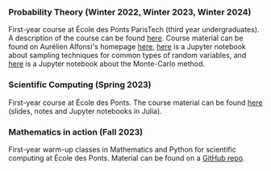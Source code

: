 ---
---
### Probability Theory (Winter 2022, Winter 2023, Winter 2024)

First-year course at École des Ponts ParisTech (third year undergraduates). A description of the course can be found [here](http://gede.enpc.fr/programme/fiche.aspx?param=M%3a1PROB). Course material can be found on Aurélien Alfonsi's homepage [here](http://cermics.enpc.fr/~alfonsi/Proba1A.html), [here]() is a Jupyter notebook about sampling techniques for common types of random variables, and [here](../teaching/tp_mc.ipynb) is a Jupyter notebook about the Monte-Carlo method.

### Scientific Computing (Spring 2023)

First-year course at École des Ponts. The course material can be found [here](https://jfbarthelemy.github.io/Cours_ENPC_pratique_calcul_scientifique/) (slides, notes and Jupyter notebooks in Julia).

### Mathematics in action (Fall 2023)

First-year warm-up classes in Mathematics and Python for scientific computing at École des Ponts. Material can be found on a [GitHub repo](https://github.com/GabrielStoltz/MACT).


